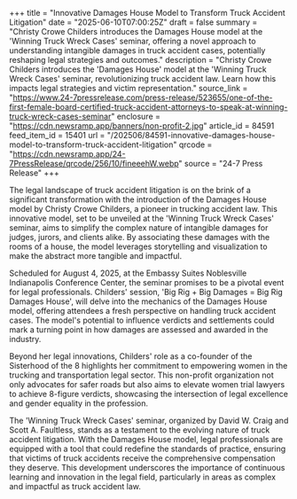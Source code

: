 +++
title = "Innovative Damages House Model to Transform Truck Accident Litigation"
date = "2025-06-10T07:00:25Z"
draft = false
summary = "Christy Crowe Childers introduces the Damages House model at the 'Winning Truck Wreck Cases' seminar, offering a novel approach to understanding intangible damages in truck accident cases, potentially reshaping legal strategies and outcomes."
description = "Christy Crowe Childers introduces the 'Damages House' model at the 'Winning Truck Wreck Cases' seminar, revolutionizing truck accident law. Learn how this impacts legal strategies and victim representation."
source_link = "https://www.24-7pressrelease.com/press-release/523655/one-of-the-first-female-board-certified-truck-accident-attorneys-to-speak-at-winning-truck-wreck-cases-seminar"
enclosure = "https://cdn.newsramp.app/banners/non-profit-2.jpg"
article_id = 84591
feed_item_id = 15401
url = "/202506/84591-innovative-damages-house-model-to-transform-truck-accident-litigation"
qrcode = "https://cdn.newsramp.app/24-7PressRelease/qrcode/256/10/fineeehW.webp"
source = "24-7 Press Release"
+++

<p>The legal landscape of truck accident litigation is on the brink of a significant transformation with the introduction of the Damages House model by Christy Crowe Childers, a pioneer in trucking accident law. This innovative model, set to be unveiled at the 'Winning Truck Wreck Cases' seminar, aims to simplify the complex nature of intangible damages for judges, jurors, and clients alike. By associating these damages with the rooms of a house, the model leverages storytelling and visualization to make the abstract more tangible and impactful.</p><p>Scheduled for August 4, 2025, at the Embassy Suites Noblesville Indianapolis Conference Center, the seminar promises to be a pivotal event for legal professionals. Childers' session, 'Big Rig + Big Damages = Big Rig Damages House', will delve into the mechanics of the Damages House model, offering attendees a fresh perspective on handling truck accident cases. The model's potential to influence verdicts and settlements could mark a turning point in how damages are assessed and awarded in the industry.</p><p>Beyond her legal innovations, Childers' role as a co-founder of the Sisterhood of the 8 highlights her commitment to empowering women in the trucking and transportation legal sector. This non-profit organization not only advocates for safer roads but also aims to elevate women trial lawyers to achieve 8-figure verdicts, showcasing the intersection of legal excellence and gender equality in the profession.</p><p>The 'Winning Truck Wreck Cases' seminar, organized by David W. Craig and Scott A. Faultless, stands as a testament to the evolving nature of truck accident litigation. With the Damages House model, legal professionals are equipped with a tool that could redefine the standards of practice, ensuring that victims of truck accidents receive the comprehensive compensation they deserve. This development underscores the importance of continuous learning and innovation in the legal field, particularly in areas as complex and impactful as truck accident law.</p>